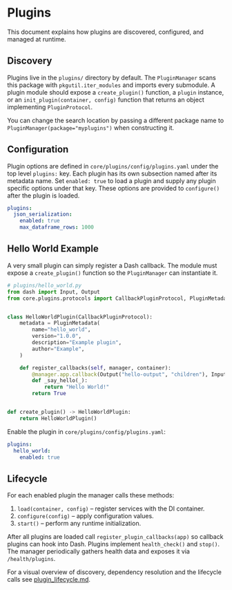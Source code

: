 # Plugins

This document explains how plugins are discovered, configured, and managed at runtime.

## Discovery

Plugins live in the `plugins/` directory by default. The `PluginManager` scans this package with `pkgutil.iter_modules` and imports every submodule. A plugin module should expose a `create_plugin()` function, a `plugin` instance, or an `init_plugin(container, config)` function that returns an object implementing `PluginProtocol`.

You can change the search location by passing a different package name to `PluginManager(package="myplugins")` when constructing it.

## Configuration

Plugin options are defined in `core/plugins/config/plugins.yaml` under the top level `plugins:` key. Each plugin has its own subsection named after its metadata name. Set `enabled: true` to load a plugin and supply any plugin specific options under that key. These options are provided to `configure()` after the plugin is loaded.

```yaml
plugins:
  json_serialization:
    enabled: true
    max_dataframe_rows: 1000
```

## Hello World Example

A very small plugin can simply register a Dash callback. The module must expose
a `create_plugin()` function so the `PluginManager` can instantiate it.

```python
# plugins/hello_world.py
from dash import Input, Output
from core.plugins.protocols import CallbackPluginProtocol, PluginMetadata


class HelloWorldPlugin(CallbackPluginProtocol):
    metadata = PluginMetadata(
        name="hello_world",
        version="1.0.0",
        description="Example plugin",
        author="Example",
    )

    def register_callbacks(self, manager, container):
        @manager.app.callback(Output("hello-output", "children"), Input("hello-btn", "n_clicks"))
        def _say_hello(_):
            return "Hello World!"
        return True


def create_plugin() -> HelloWorldPlugin:
    return HelloWorldPlugin()
```

Enable the plugin in `core/plugins/config/plugins.yaml`:

```yaml
plugins:
  hello_world:
    enabled: true
```

## Lifecycle

For each enabled plugin the manager calls these methods:

1. `load(container, config)` – register services with the DI container.
2. `configure(config)` – apply configuration values.
3. `start()` – perform any runtime initialization.

After all plugins are loaded call `register_plugin_callbacks(app)` so callback plugins can hook into Dash. Plugins implement `health_check()` and `stop()`. The manager periodically gathers health data and exposes it via `/health/plugins`.

For a visual overview of discovery, dependency resolution and the lifecycle calls see [plugin_lifecycle.md](plugin_lifecycle.md).
